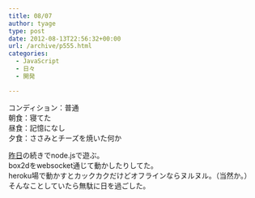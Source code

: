 ```yaml
---
title: 08/07
author: tyage
type: post
date: 2012-08-13T22:56:32+00:00
url: /archive/p555.html
categories:
  - JavaScript
  - 日々
  - 開発

---
```

<p>コンディション：普通<br />
朝食：寝てた<br />
昼食：記憶になし<br />
夕食：ささみとチーズを焼いた何か</p>
<p><a href="http://tyage.sakura.ne.jp/blog/?p=552">昨日</a>の続きでnode.jsで遊ぶ。<br />
box2dをwebsocket通じて動かしたりしてた。<br />
heroku場で動かすとカックカクだけどオフラインならヌルヌル。（当然か。）<br />
そんなことしていたら無駄に日を過ごした。</p>

